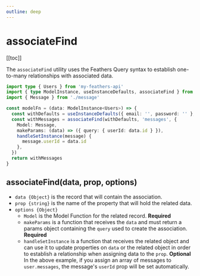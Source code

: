 ```yaml
---
outline: deep
---
```


<script setup>
import Badge from '../components/Badge.vue'
import pkg from '../../package.json'
import BlockQuote from '../components/BlockQuote.vue'
</script>

<div style="position: fixed; z-index: 1000; top: 2px; right: 2px;">
  <Badge :label="`v${pkg.version}`" />
</div>

# associateFind

[[toc]]

The `associateFind` utility uses the Feathers Query syntax to establish one-to-many relationships with associated data.

```ts
import type { Users } from 'my-feathers-api'
import { type ModelInstance, useInstanceDefaults, associateFind } from 'feathers-pinia'
import { Message } from './message'

const modelFn = (data: ModelInstance<Users>) => {
  const withDefaults = useInstanceDefaults({ email: '', password: '' }, data)
  const withMessages = associateFind(withDefaults, 'messages', {
    Model: Message,
    makeParams: (data) => ({ query: { userId: data.id } }),
    handleSetInstance(message) {
      message.userId = data.id
    },
  })
  return withMessages
}
```

## associateFind(data, prop, options)

- `data {Object}` is the record that will contain the association.
- `prop {string}` is the name of the property that will hold the related data.
- `options {Object}`
  - `Model` is the Model Function for the related record. **Required**
  - `makeParams` is a function that receives the `data` and must return a params object containing the `query` used to
  create the association. **Required**
  - `handleSetInstance` is a function that receives the related object and can use it to update properties on `data` or
  the related object in order to establish a relationship when assigning data to the `prop`. **Optional** In the above
  example, if you assign an array of messages to `user.messages`, the message's `userId` prop will be set automatically.
